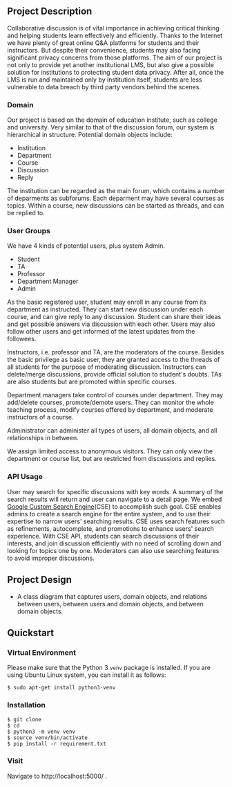 ## Project Description
Collaborative discussion is of vital importance in achieving critical thinking and helping students learn effectively and efficiently.
Thanks to the Internet we have plenty of great online Q&A platforms for students and their instructors.
But despite their convenience, students may also facing significant privacy concerns from those platforms.
The aim of our project is not only to provide yet another institutional LMS, but also give a possible solution for institutions to protecting student data privacy. 
After all, once the LMS is run and maintained only by institution itself, students are less vulnerable to data breach by third party vendors behind the scenes.

### Domain 
Our project is based on the domain of education institute, such as college and university.
Very similar to that of the discussion forum, our system is hierarchical in structure.
Potential domain objects include:
* Institution
* Department
* Course
* Discussion
* Reply

The institution can be regarded as the main forum, which contains a number of deparments as subforums.
Each deparment may have several courses as topics.
Within a course, new discussions can be started as threads, and can be replied to.

### User Groups
We have 4 kinds of potential users, plus system Admin.
* Student
* TA
* Professor
* Department Manager
* Admin

As the basic registered user, student may enroll in any course from its department as instructed.
They can start new discussion under each course, and can give reply to any discussion.
Student can share their ideas and get possible answers via discussion with each other. 
Users may also follow other users and get informed of the latest updates from the followees.

Instructors, i.e. professor and TA, are the moderators of the course.
Besides the basic privilege as basic user, they are granted access to the threads of all students for the purpose of moderating discussion.
Instructors can delete/merge discussions, provide official solution to student's doubts.
TAs are also students but are promoted within specific courses.

Department managers take control of courses under department. 
They may add/delete courses, promote/demote users.
They can monitor the whole teaching process, modify courses offered by department, and moderate instructors of a course.

Administrator can administer all types of users, all domain objects, and all relationships in between.

We assign limited access to anonymous visitors. 
They can only view the department or course list, but are restricted from discussions and replies.

### API Usage
User may search for specific discussions with key words. 
A summary of the search results will return and user can navigate to a detail page.
We embed [Google Custom Search Engine][cse](CSE) to accomplish such goal.
CSE enables admins to create a search engine for the entire system, and to use their expertise to narrow users' searching results.
CSE uses search features such as refinements, autocomplete, and promotions to enhance users' search experience.
With CSE API, students can search discussions of their interests, and join discussion efficiently with no need of scrolling down and looking for topics one by one.
Moderators can also use searching features to avoid improper discussions.

## Project Design
- A class diagram that captures users, domain objects, and relations between users, between users and domain objects, and between domain objects.


## Quickstart
### Virtual Environment
Please make sure that the Python 3 `venv` package is installed. 
If you are using Ubuntu Linux system, you can install it as follows:
```
$ sudo apt-get install python3-venv
```
### Installation
```
$ git clone
$ cd
$ python3 -m venv venv
$ source venv/bin/activate
$ pip install -r requirement.txt
```
### Visit
Navigate to http://localhost:5000/ .



[cse]: https://developers.google.com/custom-search/